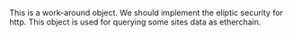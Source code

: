 This is a work-around object. We should implement the eliptic security for http. This object is used for querying some sites data as etherchain. 